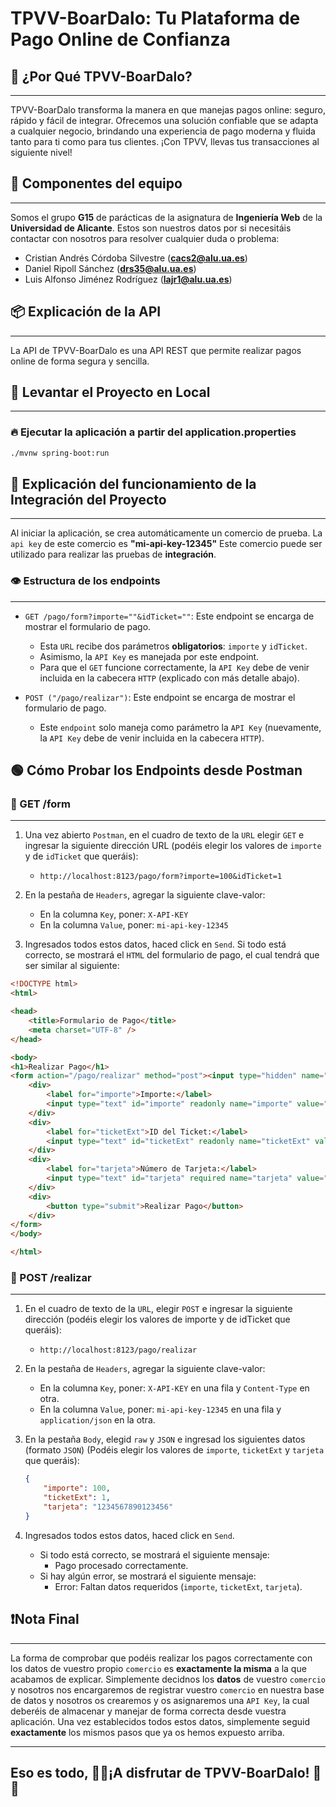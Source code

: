 # TPVV-BoarDalo: Tu Plataforma de Pago Online de Confianza

## 💸 ¿Por Qué TPVV-BoarDalo?

---

TPVV-BoarDalo transforma la manera en que manejas pagos online: seguro, rápido y fácil de integrar.
Ofrecemos una solución confiable que se adapta a cualquier negocio,
brindando una experiencia de pago moderna y fluida tanto para ti como para tus clientes.
¡Con TPVV, llevas tus transacciones al siguiente nivel!

## 💪 Componentes del equipo

---

Somos el grupo **G15** de parácticas de la asignatura de **Ingeniería Web** de la **Universidad de Alicante**. Estos son nuestros datos por si necesitáis contactar con nosotros para resolver cualquier duda o problema:

- Cristian Andrés Córdoba Silvestre (**cacs2@alu.ua.es**)
- Daniel Ripoll Sánchez (**drs35@alu.ua.es**)
- Luis Alfonso Jiménez Rodríguez (**lajr1@alu.ua.es**)

## 📦 Explicación de la API

---

La API de TPVV-BoarDalo es una API REST que permite realizar pagos online de forma segura y sencilla.

## 🚀 Levantar el Proyecto en Local

---

### 🔥 Ejecutar la aplicación a partir del application.properties

```sh
./mvnw spring-boot:run
```

## 🔎 Explicación del funcionamiento de la Integración del Proyecto

---

Al iniciar la aplicación, se crea automáticamente un comercio de prueba.
La `api key` de este comercio es **"mi-api-key-12345"**
Este comercio puede ser utilizado para realizar las pruebas de **integración**.

### 👁️ Estructura de los endpoints

---

- `GET /pago/form?importe=""&idTicket=""`: Este endpoint se encarga de mostrar el formulario de pago.
  - Esta `URL` recibe dos parámetros **obligatorios**: `importe` y `idTicket`.
  - Asimismo, la `API Key` es manejada por este endpoint.
  - Para que el `GET` funcione correctamente, la `API Key` debe de venir incluida en la cabecera `HTTP` (explicado con más detalle abajo).


- `POST ("/pago/realizar")`: Este endpoint se encarga de mostrar el formulario de pago.
    - Este `endpoint` solo maneja como parámetro la `API Key` (nuevamente, la `API Key` debe de venir incluida en la cabecera `HTTP`).

## 🟢 Cómo Probar los Endpoints desde Postman


### 📌 GET /form

---

1. Una vez abierto `Postman`, en el cuadro de texto de la `URL` elegir `GET` e ingresar la siguiente dirección URL (podéis elegir los valores de `importe` y de `idTicket` que queráis):
   - `http://localhost:8123/pago/form?importe=100&idTicket=1`


2. En la pestaña de `Headers`, agregar la siguiente clave-valor:
    - En la columna `Key`, poner: `X-API-KEY`
    - En la columna `Value`, poner: `mi-api-key-12345`


3. Ingresados todos estos datos, haced click en `Send`. Si todo está correcto, se mostrará el `HTML` del formulario de pago, el cual tendrá que ser similar al siguiente:
    
```html
<!DOCTYPE html>
<html>

<head>
    <title>Formulario de Pago</title>
    <meta charset="UTF-8" />
</head>

<body>
<h1>Realizar Pago</h1>
<form action="/pago/realizar" method="post"><input type="hidden" name="_csrf" value="kWlTELFggz0CyUOUUSnTJMoZ9yAozoD4Yl8VR9p7a-zjVKmxqQhhKNJXswwv-SD1aQTnEPgp2hkbq7HVWjt3c-xKUorQYJuC"/>
    <div>
        <label for="importe">Importe:</label>
        <input type="text" id="importe" readonly name="importe" value="100.0" />
    </div>
    <div>
        <label for="ticketExt">ID del Ticket:</label>
        <input type="text" id="ticketExt" readonly name="ticketExt" value="1" />
    </div>
    <div>
        <label for="tarjeta">Número de Tarjeta:</label>
        <input type="text" id="tarjeta" required name="tarjeta" value="" />
    </div>
    <div>
        <button type="submit">Realizar Pago</button>
    </div>
</form>
</body>

</html>
```

### 📌 POST /realizar

---

1. En el cuadro de texto de la `URL`, elegir `POST` e ingresar la siguiente dirección (podéis elegir los valores de importe y de idTicket que queráis):
    - `http://localhost:8123/pago/realizar`


2. En la pestaña de `Headers`, agregar la siguiente clave-valor:
    - En la columna `Key`, poner: `X-API-KEY` en una fila y `Content-Type` en otra.
    - En la columna `Value`, poner: `mi-api-key-12345` en una fila y `application/json` en la otra.


3. En la pestaña `Body`, elegid `raw` y `JSON` e ingresad los siguientes datos (formato `JSON`) (Podéis elegir los valores de `importe`, `ticketExt` y `tarjeta` que queráis):
    ```json
    {
        "importe": 100,
        "ticketExt": 1,
        "tarjeta": "1234567890123456"
    }
    ```


4. Ingresados todos estos datos, haced click en `Send`. 
    - Si todo está correcto, se mostrará el siguiente mensaje:
      - Pago procesado correctamente.
    - Si hay algún error, se mostrará el siguiente mensaje:
        - Error: Faltan datos requeridos (`importe`, `ticketExt`, `tarjeta`).


## ❗Nota Final

---

La forma de comprobar que podéis realizar los pagos correctamente con los datos de vuestro propio `comercio` es **exactamente la misma** a la que acabamos de explicar.
Simplemente decidnos los **datos** de vuestro `comercio` y nosotros nos encargaremos de registrar vuestro `comercio` en nuestra base de datos y nosotros os crearemos y os asignaremos una `API Key`, la cual deberéis de almacenar y manejar de forma correcta desde vuestra aplicación.
Una vez establecidos todos estos datos, simplemente seguid **exactamente** los mismos pasos que ya os hemos expuesto arriba.

---

## Eso es todo, 🤑🤑¡A disfrutar de TPVV-BoarDalo! 🤑🤑
